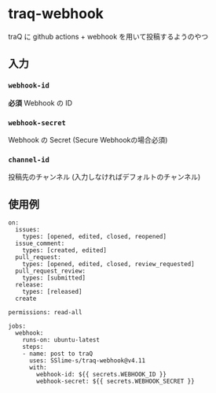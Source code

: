 # traq-webhook
traQ に github actions +  webhook を用いて投稿するようのやつ
## 入力
### `webhook-id`
**必須** Webhook の ID
### `webhook-secret`
Webhook の Secret (Secure Webhookの場合必須)
### `channel-id`
投稿先のチャンネル (入力しなければデフォルトのチャンネル)

## 使用例
```
on:
  issues:
    types: [opened, edited, closed, reopened]
  issue_comment:
    types: [created, edited]
  pull_request:
    types: [opened, edited, closed, review_requested]
  pull_request_review:
    types: [submitted]
  release:
    types: [released]
  create

permissions: read-all

jobs:
  webhook:
    runs-on: ubuntu-latest
    steps:
    - name: post to traQ
      uses: SSlime-s/traq-webhook@v4.11
      with:
        webhook-id: ${{ secrets.WEBHOOK_ID }}
        webhook-secret: ${{ secrets.WEBHOOK_SECRET }}
```
